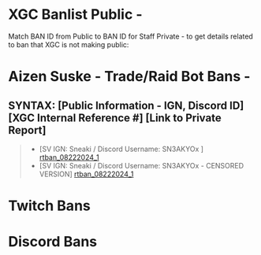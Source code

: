 # XGC Banlist Public - 

Match BAN ID from Public to BAN ID for Staff Private - to get details related to ban that XGC is not making public: 

# Aizen Suske - Trade/Raid Bot Bans - 
## SYNTAX: [Public Information - IGN, Discord ID] [XGC Internal Reference #] [Link to Private Report]
> *  [SV IGN: Sneaki / Discord Username: SN3AKYOx ]  [rtban_08222024_1](https://github.com/Xieons-Gaming-Corner/snippets/blob/main/banlogs/rtban_08222024_1.txt) 
> * [SV IGN: Sneaki / Discord Username: SN3AKYOx  - CENSORED VERSION]  [rtban_08222024_1](https://github.com/Xieons-Gaming-Corner/snippets/blob/main/banlogs/rtban_08222024_1_1.txt) 

# Twitch Bans


# Discord Bans


